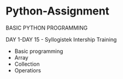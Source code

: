 # Python-Assignment
 BASIC PYTHON PROGRAMMING

DAY 1-DAY 15 - Syllogistek Intership Training

- Basic programming
- Array 
- Collection
- Operatiors
